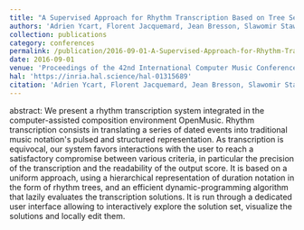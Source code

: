 ```yaml
---
title: "A Supervised Approach for Rhythm Transcription Based on Tree Series Enumeration"
authors: 'Adrien Ycart, Florent Jacquemard, Jean Bresson, Slawomir Staworko'
collection: publications
category: conferences
permalink: /publication/2016-09-01-A-Supervised-Approach-for-Rhythm-Transcription-Based-on-Tree-Series-Enumeration
date: 2016-09-01
venue: 'Proceedings of the 42nd International Computer Music Conference (ICMC)'
hal: 'https://inria.hal.science/hal-01315689'
citation: 'Adrien Ycart, Florent Jacquemard, Jean Bresson, Slawomir Staworko, &quot;A Supervised Approach for Rhythm Transcription Based on Tree Series Enumeration&quot; In the proceedings of the 42nd International Computer Music Conference (ICMC), 2016.'
---
```


abstract:
We present a rhythm transcription system integrated in the computer-assisted composition environment OpenMusic. Rhythm transcription consists in translating a series of dated events into traditional music notation's pulsed and structured representation. As transcription is equivocal, our system favors interactions with the user to reach a satisfactory compromise between various criteria, in particular the precision of the transcription and the readability of the output score. It is based on a uniform approach, using a hierarchical representation of duration notation in the form of rhythm trees, and an efficient dynamic-programming algorithm that lazily evaluates the transcription solutions. It is run through a dedicated user interface allowing to interactively explore the solution set, visualize the solutions and locally edit them.